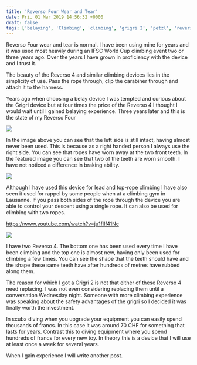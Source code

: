 ```yaml
---
title: 'Reverso Four Wear and Tear'
date: Fri, 01 Mar 2019 14:56:32 +0000
draft: false
tags: ['belaying', 'Climbing', 'climbing', 'grigri 2', 'petzl', 'reverso 4']
---
```


Reverso Four wear and tear is normal. I have been using mine for years and it was used most heavily during an IFSC World Cup climbing event two or three years ago. Over the years I have grown in proficiency with the device and I trust it.

The beauty of the Reverso 4 and similar climbing devices lies in the simplicity of use. Pass the rope through, clip the carabiner through and attach it to the harness.

Years ago when choosing a belay device I was tempted and curious about the Grigri device but at four times the price of the Reverso 4 I thought I would wait until I gained belaying experience. Three years later and this is the state of my Reverso Four

![](https://www.main-vision.com/richard/blog/wp-content/uploads/2019/03/img_1215-1024x768.jpg)

In the image above you can see that the left side is still intact, having almost never been used. This is because as a right handed person I always use the right side. You can see that ropes have worn away at the two front teeth. In the featured image you can see that two of the teeth are worn smooth. I have not noticed a difference in braking ability.

![](https://www.main-vision.com/richard/blog/wp-content/uploads/2019/03/img_1214-1024x768.jpg)

Although I have used this device for lead and top-rope climbing I have also seen it used for rappel by some people when at a climbing gym in Lausanne. If you pass both sides of the rope through the device you are able to control your descent using a single rope. It can also be used for climbing with two ropes.

https://www.youtube.com/watch?v=ju1fIIf41Nc

![](https://www.main-vision.com/richard/blog/wp-content/uploads/2019/03/img_1218-e1551451394585-768x1024.jpg)

I have two Reverso 4. The bottom one has been used every time I have been climbing and the top one is almost new, having only been used for climbing a few times. You can see the shape that the teeth should have and the shape these same teeth have after hundreds of metres have rubbed along them.

The reason for which I got a Grigri 2 is not that either of these Reverso 4 need replacing. I was not even considering replacing them until a conversation Wednesday night. Someone with more climbing experience was speaking about the safety advantages of the grigri so I decided it was finally worth the investment.

In scuba diving when you upgrade your equipment you can easily spend thousands of francs. In this case it was around 70 CHF for something that lasts for years. Contrast this to diving equipment where you spend hundreds of francs for every new toy. In theory this is a device that I will use at least once a week for several years.

When I gain experience I will write another post.